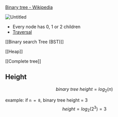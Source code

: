 
[Binary tree - Wikipedia](https://en.wikipedia.org/wiki/Binary_tree)

![Untitled](02-Data%20structures/Tree/Binary%20Tree/Untitled.png)

- Every node has 0, 1 or 2 children
- [Traversal](https://en.wikipedia.org/wiki/Tree_traversal)

[[Binary search Tree (BST)]]

[[Heap]]

[[Complete tree]]

## Height
$$
binary\ tree\ height = log_2(n)
$$

example: if `n = 8`, binary tree height = 3
$$
height = log_2(2^3) = 3
$$